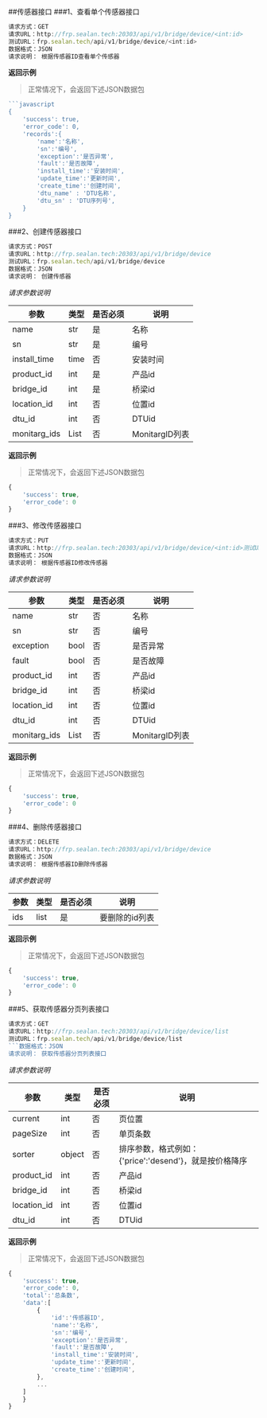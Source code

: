 ##传感器接口
###1、查看单个传感器接口
```javascript
请求方式：GET
请求URL：http://frp.sealan.tech:20303/api/v1/bridge/device/<int:id>
测试URL：frp.sealan.tech/api/v1/bridge/device/<int:id>
数据格式：JSON
请求说明： 根据传感器ID查看单个传感器
```
**返回示例**
> 正常情况下，会返回下述JSON数据包
```javascript
```javascript
{
	'success': true,
	'error_code': 0,
	'records':{
		'name':'名称',
		'sn':'编号',
		'exception':'是否异常',
		'fault':'是否故障',
		'install_time':'安装时间',
		'update_time':'更新时间',
		'create_time':'创建时间',
		'dtu_name' : 'DTU名称',
		'dtu_sn' : 'DTU序列号',
	}
}
```
###2、创建传感器接口
```javascript
请求方式：POST
请求URL：http://frp.sealan.tech:20303/api/v1/bridge/device
测试URL：frp.sealan.tech/api/v1/bridge/device
数据格式：JSON
请求说明： 创建传感器
```
*请求参数说明*

| 参数  | 类型   | 是否必须 | 说明        |
| ----- | ------ | -------- | ----------- |
|name|str|是|名称|
|sn|str|是|编号|
|install_time|time|否|安装时间|
|product_id|int|是|产品id|
|bridge_id|int|是|桥梁id|
|location_id|int|否|位置id|
|dtu_id|int|否|DTUid|
|monitarg_ids|List|否|MonitargID列表|

**返回示例**
> 正常情况下，会返回下述JSON数据包
```javascript
{
	'success': true,
	'error_code': 0
}
```
###3、修改传感器接口
```javascript
请求方式：PUT
请求URL：http://frp.sealan.tech:20303/api/v1/bridge/device/<int:id>测试URL：frp.sealan.tech/api/v1/bridge/device/<int:id>
数据格式：JSON
请求说明： 根据传感器ID修改传感器
```
*请求参数说明*

| 参数  | 类型   | 是否必须 | 说明        |
| ----- | ------ | -------- | ----------- |
|name|str|否|名称|
|sn|str|否|编号|
|exception|bool|否|是否异常|
|fault|bool|否|是否故障|
|product_id|int|否|产品id|
|bridge_id|int|否|桥梁id|
|location_id|int|否|位置id|
|dtu_id|int|否|DTUid|
|monitarg_ids|List|否|MonitargID列表|

**返回示例**
> 正常情况下，会返回下述JSON数据包
```javascript
{
	'success': true,
	'error_code': 0
}
```
###4、删除传感器接口
```javascript
请求方式：DELETE
请求URL：http://frp.sealan.tech:20303/api/v1/bridge/device
数据格式：JSON
请求说明： 根据传感器ID删除传感器
```
*请求参数说明*

| 参数  | 类型   | 是否必须 | 说明        |
| ----- | ------ | -------- | ----------- |
|ids|list|是|要删除的id列表|
**返回示例**
> 正常情况下，会返回下述JSON数据包
```javascript
{
	'success': true,
	'error_code': 0
}
```
###5、获取传感器分页列表接口
```javascript
请求方式：GET
请求URL：http://frp.sealan.tech:20303/api/v1/bridge/device/list
测试URL：frp.sealan.tech/api/v1/bridge/device/list
```数据格式：JSON
请求说明： 获取传感器分页列表接口
```
*请求参数说明*

| 参数  | 类型   | 是否必须 | 说明        |
| ----- | ------ | -------- | ----------- |
|current|int|否|页位置|
|pageSize|int|否|单页条数|
|sorter|object|否|排序参数，格式例如：{'price':'desend'}，就是按价格降序|
|product_id|int|否|产品id|
|bridge_id|int|否|桥梁id|
|location_id|int|否|位置id|
|dtu_id|int|否|DTUid|

**返回示例**
> 正常情况下，会返回下述JSON数据包
```javascript
{
	'success': true,
	'error_code': 0,
	'total':'总条数',
	'data':[
		{
			'id':'传感器ID',
			'name':'名称',
			'sn':'编号',
			'exception':'是否异常',
			'fault':'是否故障',
			'install_time':'安装时间',
			'update_time':'更新时间',
			'create_time':'创建时间',
		},
		...
	]
	}
}
```
